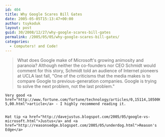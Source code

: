 ```yaml
---
id: 404
title: Why Google Scares Bill Gates
date: 2005-05-05T15:13:47+00:00
author: tsykoduk
layout: post
guid: 30/2008/12/27/why-google-scares-bill-gates
permalink: /2005/05/05/why-google-scares-bill-gates/
categories:
  - Computers! and Code!
---
```

<blockquote>What does Google make of Microsoft's growing animosity and paranoia? Although neither the co-founders nor <span class="caps">CEO</span> Schmidt would comment for this story, Schmidt told an audience of Internet pioneers at <span class="caps">UCLA</span> last fall, "One of the criticisms that the media makes is to compare Google to previous-generation companies. Google is trying to solve the next problem, not the last problem."</blockquote>

	Very good <a href="http://www.fortune.com/fortune/technology/articles/0,15114,1050065-5,00.html">article</a> - I highly recommend reading it.


	Hat tip <a href="http://davejustus.blogspot.com/2005/05/google-vs-microsoft.html">Justus</a> and <a href="http://reasonsedge.blogspot.com/2005/05/underdog.html">Reason's Edge</a>